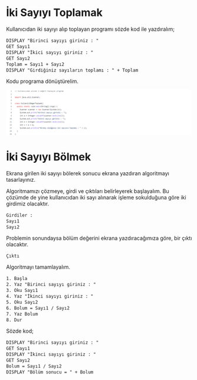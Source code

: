 # İki Sayıyı Toplamak

Kullanıcıdan iki sayıyı alıp toplayan programı sözde kod ile yazdıralım;

```
DISPLAY "Birinci sayıyı giriniz : "
GET Sayı1
DISPLAY "İkici sayıyı giriniz : "
GET Sayı2
Toplam = Sayı1 + Sayı2
DISPLAY "Girdiğiniz sayıların toplamı : " + Toplam
```
Kodu programa dönüştürelim.

![gorsel](https://github.com/SenaOzcn/Algoritma/blob/MIT-License/Algoritmalar%C4%B1Kodlamak/Images/Algoritma_KullaniciDegerToplami.java%20at%20MIT-License%20%C2%B7%20SenaOzcn_Algoritma%20-%20Brave%2028.04.2022%2020_34_59.png)

# İki Sayıyı Bölmek

Ekrana girilen iki sayıyı bölerek sonucu ekrana yazdıran algoritmayı tasarlayınız.

Algoritmamızı çözmeye, girdi ve çıktıları belirleyerek başlayalım. Bu çözümde de yine kullanıcıdan iki sayı alınarak işleme sokulduğuna göre iki girdimiz olacaktır.

```
Girdiler :
Sayı1
Sayı2
```

Problemin sonundaysa bölüm değerini ekrana yazdıracağımıza göre, bir çıktı olacaktır.

```
Çıktı
```

Algoritmayı tamamlayalım.

```
1. Başla
2. Yaz "Birinci sayıyı giriniz : "
3. Oku Sayı1
4. Yaz "İkinci sayıyı giriniz : "
5. Oku Sayı2
6. Bolum = Sayı1 / Sayı2
7. Yaz Bolum
8. Dur
```

Sözde kod;

```
DISPLAY "Birinci sayıyı giriniz : "
GET Sayı1
DISPLAY "İkinci sayıyı giriniz : "
GET Sayı2
Bolum = Sayı1 / Sayı2
DISPLAY "Bölüm sonucu = " + Bolum
```
